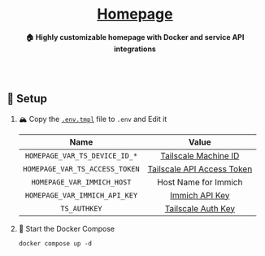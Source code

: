 <h1 align="center"><a href="https://gethomepage.dev">Homepage</a></h1>

<div align="center">

**🏠 Highly customizable homepage with Docker and service API integrations**

</div>

<br /><br />

## 🔧 Setup

1. 🏔️ Copy the [`.env.tmpl`](./.env.tmpl) file to `.env` and Edit it

   |              Name              |            Value             |
   | :----------------------------: | :--------------------------: |
   | `HOMEPAGE_VAR_TS_DEVICE_ID_*`  |    [Tailscale Machine ID]    |
   | `HOMEPAGE_VAR_TS_ACCESS_TOKEN` | [Tailscale API Access Token] |
   |   `HOMEPAGE_VAR_IMMICH_HOST`   |     Host Name for Immich     |
   | `HOMEPAGE_VAR_IMMICH_API_KEY`  |       [Immich API Key]       |
   |          `TS_AUTHKEY`          |     [Tailscale Auth Key]     |

   [Tailscale Machine ID]: https://login.tailscale.com/admin/machines
   [Tailscale API Access Token]: https://login.tailscale.com/admin/settings/keys
   [Immich API Key]: https://immich.app/docs/features/command-line-interface#obtain-the-api-key
   [Tailscale Auth Key]: https://login.tailscale.com/admin/settings/keys

2. 🚀 Start the Docker Compose

   ```shell
   docker compose up -d
   ```
